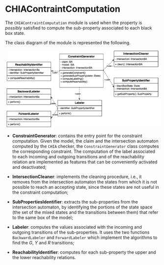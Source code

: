 # CHIAContraintComputation


The <code>CHIAContraintComputation</code> module is used  when the property is <i>possibly</i> satisfied to compute the sub-property associated to each black box state. 

The class diagram of the module is represented the following.

![CHIAConstraintComputation](./CHIAConstraintComputation.png)


* <b>ConstraintGenerator</b>: contains the entry point for the constraint computation. Given the model, the claim and the intersection automaton computed by the <code>CHIA</code> checker, the <code>ConstraintGenerator</code> class computes the corresponding constraint. The computation of the label associated to each incoming and outgoing transitions and of the reachability relation are implemented as features that can be conveniently activated and deactivated;

* <b>IntersectionCleaner</b>: implements the cleaning procedure, i.e., it removes from the intersection automaton the states from which it is not possible to reach an accepting state, since these states are not useful in the constraint computation;

* <b>SubPropertiesIdentifier</b>: extracts the sub-properties from the intersection automaton, by identifying  the portions of the state space (the set of the mixed states and the transitions between them) that refer to the same box of the model;

* <b>Labeler</b>: computes the values associated with the incoming and outgoing transitions of the sub-properties. It uses the two functions <code>BackwardLabeler</code> and <code>ForwardLabeler</code>  which implement the algorithms to find the <i>G</i>, <i>Y</i> and <i>R</i> transitions;
 
* <b>ReachabilityIdentifier</b>: computes for each sub-property the upper and the lower reachability relations.

